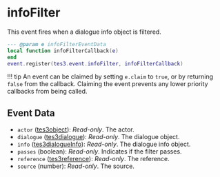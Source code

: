 # infoFilter

This event fires when a dialogue info object is filtered.

```lua
--- @param e infoFilterEventData
local function infoFilterCallback(e)
end
event.register(tes3.event.infoFilter, infoFilterCallback)
```

!!! tip
	An event can be claimed by setting `e.claim` to `true`, or by returning `false` from the callback. Claiming the event prevents any lower priority callbacks from being called.

## Event Data

* `actor` ([tes3object](../../types/tes3object)): *Read-only*. The actor.
* `dialogue` ([tes3dialogue](../../types/tes3dialogue)): *Read-only*. The dialogue object.
* `info` ([tes3dialogueInfo](../../types/tes3dialogueInfo)): *Read-only*. The dialogue info object.
* `passes` (boolean): *Read-only*. Indicates if the filter passes.
* `reference` ([tes3reference](../../types/tes3reference)): *Read-only*. The reference.
* `source` (number): *Read-only*. The source.

